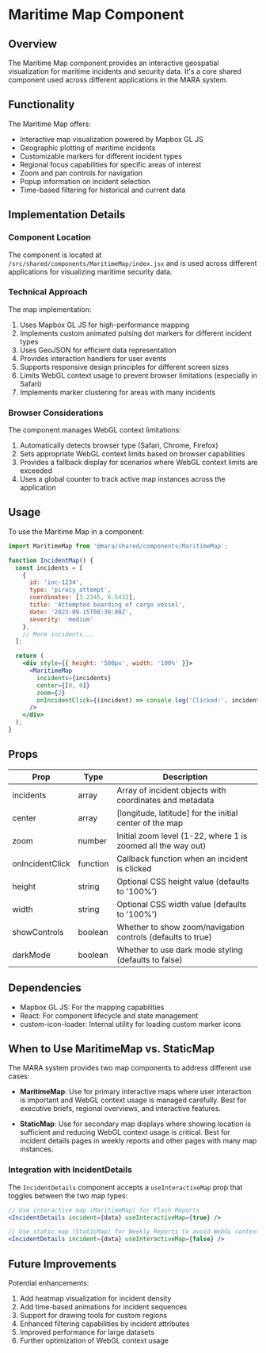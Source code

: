 # Maritime Map Component

## Overview

The Maritime Map component provides an interactive geospatial visualization for maritime incidents and security data. It's a core shared component used across different applications in the MARA system.

## Functionality

The Maritime Map offers:
- Interactive map visualization powered by Mapbox GL JS
- Geographic plotting of maritime incidents
- Customizable markers for different incident types
- Regional focus capabilities for specific areas of interest
- Zoom and pan controls for navigation
- Popup information on incident selection
- Time-based filtering for historical and current data

## Implementation Details

### Component Location

The component is located at `/src/shared/components/MaritimeMap/index.jsx` and is used across different applications for visualizing maritime security data.

### Technical Approach

The map implementation:
1. Uses Mapbox GL JS for high-performance mapping
2. Implements custom animated pulsing dot markers for different incident types
3. Uses GeoJSON for efficient data representation
4. Provides interaction handlers for user events
5. Supports responsive design principles for different screen sizes
6. Limits WebGL context usage to prevent browser limitations (especially in Safari)
7. Implements marker clustering for areas with many incidents

### Browser Considerations

The component manages WebGL context limitations:
1. Automatically detects browser type (Safari, Chrome, Firefox)
2. Sets appropriate WebGL context limits based on browser capabilities
3. Provides a fallback display for scenarios where WebGL context limits are exceeded
4. Uses a global counter to track active map instances across the application

## Usage

To use the Maritime Map in a component:

```jsx
import MaritimeMap from '@mara/shared/components/MaritimeMap';

function IncidentMap() {
  const incidents = [
    {
      id: 'inc-1234',
      type: 'piracy_attempt',
      coordinates: [3.2345, 6.5432],
      title: 'Attempted boarding of cargo vessel',
      date: '2023-09-15T08:30:00Z',
      severity: 'medium'
    },
    // More incidents...
  ];

  return (
    <div style={{ height: '500px', width: '100%' }}>
      <MaritimeMap 
        incidents={incidents}
        center={[0, 0]}
        zoom={2}
        onIncidentClick={(incident) => console.log('Clicked:', incident)}
      />
    </div>
  );
}
```

## Props

| Prop | Type | Description |
|------|------|-------------|
| incidents | array | Array of incident objects with coordinates and metadata |
| center | array | [longitude, latitude] for the initial center of the map |
| zoom | number | Initial zoom level (1-22, where 1 is zoomed all the way out) |
| onIncidentClick | function | Callback function when an incident is clicked |
| height | string | Optional CSS height value (defaults to '100%') |
| width | string | Optional CSS width value (defaults to '100%') |
| showControls | boolean | Whether to show zoom/navigation controls (defaults to true) |
| darkMode | boolean | Whether to use dark mode styling (defaults to false) |

## Dependencies

- Mapbox GL JS: For the mapping capabilities
- React: For component lifecycle and state management
- custom-icon-loader: Internal utility for loading custom marker icons

## When to Use MaritimeMap vs. StaticMap

The MARA system provides two map components to address different use cases:

- **MaritimeMap**: Use for primary interactive maps where user interaction is important and WebGL context usage is managed carefully. Best for executive briefs, regional overviews, and interactive features.

- **StaticMap**: Use for secondary map displays where showing location is sufficient and reducing WebGL context usage is critical. Best for incident details pages in weekly reports and other pages with many map instances.

### Integration with IncidentDetails

The `IncidentDetails` component accepts a `useInteractiveMap` prop that toggles between the two map types:

```jsx
// Use interactive map (MaritimeMap) for Flash Reports
<IncidentDetails incident={data} useInteractiveMap={true} />

// Use static map (StaticMap) for Weekly Reports to avoid WebGL context limits
<IncidentDetails incident={data} useInteractiveMap={false} />
```

## Future Improvements

Potential enhancements:

1. Add heatmap visualization for incident density
2. Add time-based animations for incident sequences
3. Support for drawing tools for custom regions
4. Enhanced filtering capabilities by incident attributes
5. Improved performance for large datasets
6. Further optimization of WebGL context usage